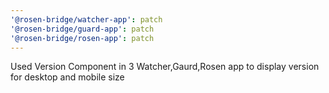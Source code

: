 ```yaml
---
'@rosen-bridge/watcher-app': patch
'@rosen-bridge/guard-app': patch
'@rosen-bridge/rosen-app': patch
---
```


Used Version Component in 3 Watcher,Gaurd,Rosen app to display version for desktop and mobile size
